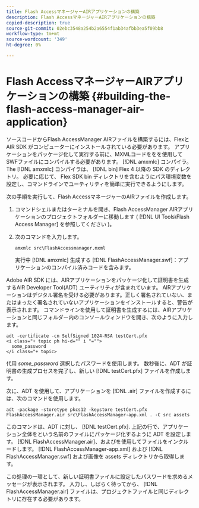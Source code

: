 ```yaml
---
title: Flash AccessマネージャーAIRアプリケーションの構築
description: Flash AccessマネージャーAIRアプリケーションの構築
copied-description: true
source-git-commit: 02ebc3548a254b2a6554f1ab34afbb3ea5f09bb8
workflow-type: tm+mt
source-wordcount: '349'
ht-degree: 0%

---
```


# Flash AccessマネージャーAIRアプリケーションの構築 {#building-the-flash-access-manager-air-application}

ソースコードからFlash AccessManager AIRファイルを構築するには、FlexとAIR SDK がコンピューターにインストールされている必要があります。 アプリケーションをパッケージ化して実行する前に、MXMLコードををを使用してSWFファイルにコンパイルする必要があります。 [!DNL amxmlc] コンパイラ。 The [!DNL amxmlc] コンパイラは、 [!DNL bin] Flex 4 以降の SDK のディレクトリ。 必要に応じて、 Flex SDK bin ディレクトリを含むようにパス環境変数を設定し、コマンドラインでユーティリティを簡単に実行できるようにします。

次の手順を実行して、Flash AccessマネージャーのAIRファイルを作成します。

1. コマンドシェルまたはターミナルを開き、Flash AccessManager AIRアプリケーションのプロジェクトフォルダーに移動します ( [!DNL UI Tools\Flash Access Manager] を参照してください )。
1. 次のコマンドを入力します。

   ```
   amxmlc src\FlashAccessmanager.mxml
   ```

   実行中 [!DNL amxmlc] 生成する [!DNL FlashAccessManager.swf]：アプリケーションのコンパイル済みコードを含みます。

Adobe AIR SDK には、AIRアプリケーションをパッケージ化して証明書を生成するAIR Developer Tool(ADT) ユーティリティが含まれています。 AIRアプリケーションはデジタル署名を受ける必要があります。正しく署名されていない、またはまったく署名されていないアプリケーションをインストールすると、警告が表示されます。 コマンドラインを使用して証明書を生成するには、AIRアプリケーションと同じフォルダー内のコンソールウィンドウを開き、次のように入力します。

```
adt -certificate -cn SelfSigned 1024-RSA testCert.pfx  
<i class="+ topic ph hi-d="" i "="">
  some_password 
</i class="+ topic>
```

代用 *some_password* 選択したパスワードを使用します。 数秒後に、ADT が証明書の生成プロセスを完了し、新しい [!DNL testCert.pfx] ファイルを作成します。

次に、ADT を使用して、アプリケーションを [!DNL .air] ファイルを作成するには、次のコマンドを使用します。

```
adt -package -storetype pkcs12 -keystore testCert.pfx FlashAccessManager.air src\FlashAccessManager-app.xml . -C src assets
```

このコマンドは、ADT に対し、 [!DNL testCert.pfx]. 上記の行で、アプリケーション全体をという名前のファイルにパッケージ化するように ADT を設定します。 [!DNL FlashAccessManager.air]、およびを使用してファイルをインクルードします。 [!DNL FlashAccessManager-app.xml] および [!DNL FlashAccessManager.swf] および画像を assets ディレクトリから取得します。

この処理の一環として、新しい証明書ファイルに設定したパスワードを求めるメッセージが表示されます。 入力し、しばらく待ってから、 [!DNL FlashAccessManager.air] ファイルは、プロジェクトファイルと同じディレクトリに存在する必要があります。

